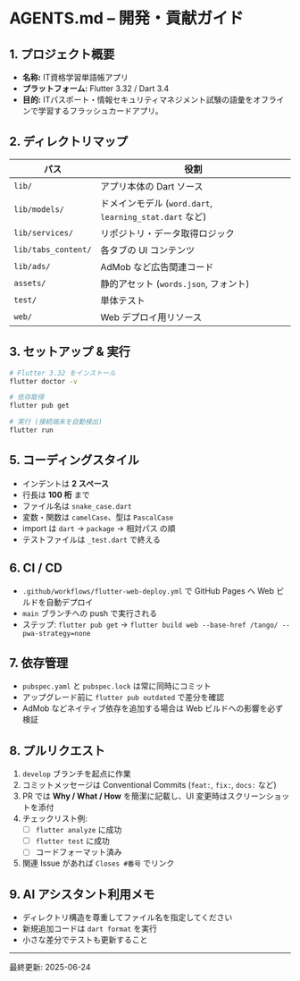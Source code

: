 # AGENTS.md – 開発・貢献ガイド

## 1. プロジェクト概要
- **名称:** IT資格学習単語帳アプリ
- **プラットフォーム:** Flutter 3.32 / Dart 3.4
- **目的:** ITパスポート・情報セキュリティマネジメント試験の語彙をオフラインで学習するフラッシュカードアプリ。

## 2. ディレクトリマップ
| パス | 役割 |
|------|------|
| `lib/` | アプリ本体の Dart ソース |
| `lib/models/` | ドメインモデル (`word.dart`, `learning_stat.dart` など) |
| `lib/services/` | リポジトリ・データ取得ロジック |
| `lib/tabs_content/` | 各タブの UI コンテンツ |
| `lib/ads/` | AdMob など広告関連コード |
| `assets/` | 静的アセット (`words.json`, フォント) |
| `test/` | 単体テスト |
| `web/` | Web デプロイ用リソース |

## 3. セットアップ & 実行
```bash
# Flutter 3.32 をインストール
flutter doctor -v

# 依存取得
flutter pub get

# 実行 (接続端末を自動検出)
flutter run
```

## 5. コーディングスタイル
- インデントは **2 スペース**
- 行長は **100 桁** まで
- ファイル名は `snake_case.dart`
- 変数・関数は `camelCase`、型は `PascalCase`
- import は `dart` → `package` → 相対パス の順
- テストファイルは `_test.dart` で終える

## 6. CI / CD
- `.github/workflows/flutter-web-deploy.yml` で GitHub Pages へ Web ビルドを自動デプロイ
- `main` ブランチへの push で実行される
- ステップ: `flutter pub get` → `flutter build web --base-href /tango/ --pwa-strategy=none`

## 7. 依存管理
- `pubspec.yaml` と `pubspec.lock` は常に同時にコミット
- アップグレード前に `flutter pub outdated` で差分を確認
- AdMob などネイティブ依存を追加する場合は Web ビルドへの影響を必ず検証

## 8. プルリクエスト
1. `develop` ブランチを起点に作業
2. コミットメッセージは Conventional Commits (`feat:`, `fix:`, `docs:` など)
3. PR では **Why / What / How** を簡潔に記載し、UI 変更時はスクリーンショットを添付
4. チェックリスト例:
   - [ ] `flutter analyze` に成功
   - [ ] `flutter test` に成功
   - [ ] コードフォーマット済み
5. 関連 Issue があれば `Closes #番号` でリンク

## 9. AI アシスタント利用メモ
- ディレクトリ構造を尊重してファイル名を指定してください
- 新規追加コードは `dart format` を実行
- 小さな差分でテストも更新すること

---
最終更新: 2025-06-24
